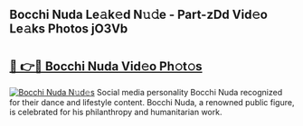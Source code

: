 ## Bocchi Nuda Le𝚊k𝚎d N𝚞𝚍e - Part-zDd Vid𝚎o Le𝚊ks Photos jO3Vb

# <h2><a href="http://fbeboi.evod.top/?m=Bocchi+Nuda">🔗 👉🔴 Bocchi Nuda Vid𝚎o Ph𝚘t𝚘s</a></h2>

[![Bocchi Nuda N𝚞d𝚎s](https://i.imgur.com/8V9OHl7.gif)](http://fbeboi.evod.top/?m=Bocchi+Nuda)
Social media personality Bocchi Nuda recognized for their dance and lifestyle content. Bocchi Nuda, a renowned public figure, is celebrated for his philanthropy and humanitarian work. 
